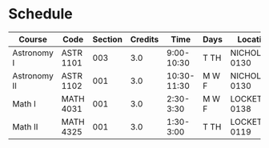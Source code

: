 # Schedule

| Course      | Code     | Section | Credits | Time      | Days   | Location    |
|-------------|----------|---------|---------|-----------|--------|-------------|
| Astronomy I | ASTR 1101| 003     | 3.0     | 9:00-10:30| T TH   | NICHOLSON 0130 |
| Astronomy II| ASTR 1102| 001     | 3.0     | 10:30-11:30| M W F  | NICHOLSON 0130 |
| Math I      | MATH 4031| 001     | 3.0     | 2:30-3:30 | M W F  | LOCKETT 0138   |
| Math II     | MATH 4325| 001     | 3.0     | 1:30-3:00 | T TH   | LOCKETT 0119   |
